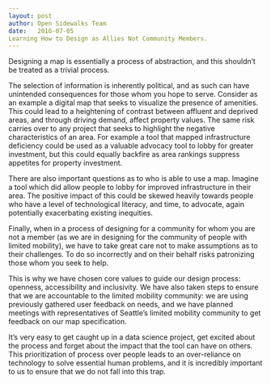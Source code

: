 ```yaml
---
layout: post
author: Open Sidewalks Team
date:   2016-07-05
Learning How to Design as Allies Not Community Members.
---
```


Designing a map is essentially a process of abstraction, and this shouldn’t be treated as a trivial process. 

The selection of information is inherently political, and as such can have unintended consequences for those whom you hope to serve. Consider as an example a digital map that seeks to visualize the presence of amenities. This could lead to a heightening of contrast between affluent and deprived areas, and through driving demand, affect property values. The same risk carries over to any project that seeks to highlight the negative characteristics of an area. For example a tool that mapped infrastructure deficiency could be used as a valuable advocacy tool to lobby for greater investment, but this could equally backfire as area rankings suppress appetites for property investment. 

There are also important questions as to who is able to use a map. Imagine a tool which did allow people to lobby for improved infrastructure in their area. The positive impact of this could be skewed heavily towards people who have a level of technological literacy, and time, to advocate, again potentially exacerbating existing inequities. 

Finally, when in a process of designing for a community for whom you are not a member (as we are in designing for the community of people with limited mobility), we have to take great care not to make assumptions as to their challenges. To do so incorrectly and on their behalf risks patronizing those whom you seek to help. 

This is why we have chosen core values to guide our design process: openness, accessibility and inclusivity.  We have also taken steps to ensure that we are accountable to the limited mobility community: we are using previously gathered user feedback on needs, and we have planned meetings with representatives of Seattle’s limited mobility community to get feedback on our map specification. 

It’s very easy to get caught up in a data science project, get excited about the process and forget about the impact that the tool can have on others. This prioritization of process over people leads to an over-reliance on technology to solve essential human problems, and it is incredibly important to us to ensure that we do not fall into this trap. 
